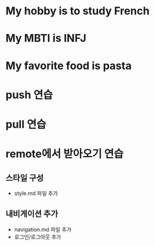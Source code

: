 # My hobby is to study French
# My MBTI is INFJ
# My favorite food is pasta
# push 연습
# pull 연습
# remote에서 받아오기 연습

## 스타일 구성
- style.md 파일 추가

## 내비게이션 추가
- navigation.md 파일 추가
- 로그인/로그아웃 추가